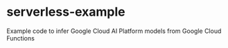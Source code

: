 # serverless-example
Example code to infer Google Cloud AI Platform models from Google Cloud Functions
